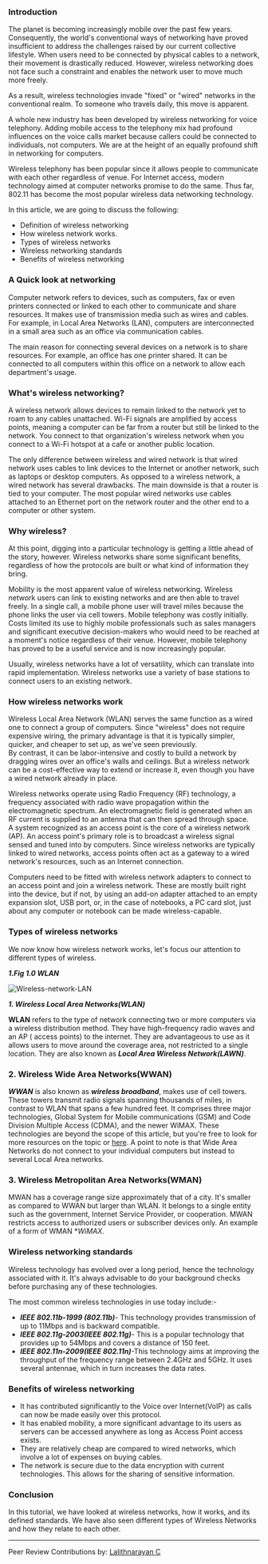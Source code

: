 ### Introduction

The planet is becoming increasingly mobile over the past few years. Consequently, the world's conventional ways of networking have proved insufficient to address the challenges raised by our current collective lifestyle. When users need to be connected by physical cables to a network, their movement is drastically reduced. However, wireless networking does not face such a constraint and enables the network user to move much more freely.  

As a result, wireless technologies invade "fixed" or "wired" networks in the conventional realm. To someone who travels daily, this move is apparent.

A whole new industry has been developed by wireless networking for voice telephony. Adding mobile access to the telephony mix had profound influences on the voice calls market because callers could be connected to individuals, not computers. We are at the height of an equally profound shift in networking for computers.  

Wireless telephony has been popular since it allows people to communicate with each other regardless of venue. For Internet access, modern technology aimed at computer networks promise to do the same. Thus far, 802.11 has become the most popular wireless data networking technology.


In this article, we are going to discuss the following:

- Definition of wireless networking
- How wireless network works.
- Types of wireless networks
- Wireless networking standards  
- Benefits of wireless networking


### A Quick look at networking

Computer network refers to devices, such as computers, fax or even printers connected or linked to each other to communicate and share resources. It makes use of transmission media such as wires and cables.
For example, in Local Area Networks (LAN), computers are interconnected in a small area such as an office via communication cables.  

The main reason for connecting several devices on a network is to share resources. For example, an office has one printer shared. It can be connected to all computers within this office on a network to allow each department's usage.  

### What's wireless networking?
A wireless network allows devices to remain linked to the network yet to roam to any cables unattached. Wi-Fi signals are amplified by access points, meaning a computer can be far from a router but still be linked to the network. You connect to that organization's wireless network when you connect to a Wi-Fi hotspot at a cafe or another public location.  

The only difference between wireless and wired network is that wired network uses cables to link devices to the Internet or another network, such as laptops or desktop computers. As opposed to a wireless network, a wired network has several drawbacks. The main downside is that a router is tied to your computer. The most popular wired networks use cables attached to an Ethernet port on the network router and the other end to a computer or other system.


### Why wireless?
At this point, digging into a particular technology is getting a little ahead of the story, however. Wireless networks share some significant benefits, regardless of how the protocols are built or what kind of information they bring.  

Mobility is the most apparent value of wireless networking. Wireless network users can link to existing networks and are then able to travel freely. In a single call, a mobile phone user will travel miles because the phone links the user via cell towers. Mobile telephony was costly initially. Costs limited its use to highly mobile professionals such as sales managers and significant executive decision-makers who would need to be reached at a moment's notice regardless of their venue. However, mobile telephony has proved to be a useful service and is now increasingly popular.  

Usually, wireless networks have a lot of versatility, which can translate into rapid implementation. Wireless networks use a variety of base stations to connect users to an existing network.  


### How wireless networks work
Wireless Local Area Network (WLAN) serves the same function as a wired one to connect a group of computers. Since "wireless" does not require expensive wiring, the primary advantage is that it is typically simpler, quicker, and cheaper to set up, as we've seen previously.  
By contrast, it can be labor-intensive and costly to build a network by dragging wires over an office's walls and ceilings. But a wireless network can be a cost-effective way to extend or increase it, even though you have a wired network already in place.  

Wireless networks operate using Radio Frequency (RF) technology, a frequency associated with radio wave propagation within the electromagnetic spectrum. An electromagnetic field is generated when an RF current is supplied to an antenna that can then spread through space.  
A system recognized as an access point is the core of a wireless network (AP). An access point's primary role is to broadcast a wireless signal sensed and tuned into by computers. Since wireless networks are typically linked to wired networks, access points often act as a gateway to a wired network's resources, such as an Internet connection.  

Computers need to be fitted with wireless network adapters to connect to an access point and join a wireless network. These are mostly built right into the device, but if not, by using an add-on adapter attached to an empty expansion slot, USB port, or, in the case of notebooks, a PC card slot, just about any computer or notebook can be made wireless-capable.  

### Types of wireless networks

We now know how wireless network works, let's focus our attention to different types of wireless.  

***1.Fig 1.0 WLAN***

![Wireless-network-LAN](/engineering-education/introduction-to-wireless-networks/wireless-network.jpg)

***1. Wireless Local Area Networks(WLAN)***

**WLAN** refers to the type of network connecting two or more computers via a wireless distribution method. They have high-frequency radio waves and an AP ( access points) to the internet. They are advantageous to use as it allows users to move around the coverage area, not restricted to a single location. They are also known as ***Local Area Wireless Network(LAWN)***.


### 2. Wireless Wide Area Networks(WWAN)

***WWAN*** is also known as ***wireless broadband***, makes use of cell towers. These towers transmit radio signals spanning thousands of miles, in contrast to WLAN that spans a few hundred feet. It comprises three major technologies, Global System for Mobile communications (GSM) and Code Division Multiple Access (CDMA), and the newer WiMAX. These technologies are beyond the scope of this article, but you're free to look for more resources on the topic or [here](https://www.pcmag.com/news/cdma-vs-gsm-whats-the-difference). A point to note is that Wide Area Networks do not connect to your individual computers but instead to several Local Area networks.  

### 3. Wireless Metropolitan Area Networks(WMAN)

MWAN has a coverage range size approximately that of a city. It's smaller as compared to WWAN but larger than WLAN. It belongs to a single entity such as the government, Internet Service Provider, or cooperation. MWAN restricts access to authorized users or subscriber devices only. An example of a form of WMAN **WiMAX*.

### Wireless networking standards 

Wireless technology has evolved over a long period, hence the technology associated with it. It's always advisable to do your background checks before purchasing any of these technologies.   

The most common wireless technologies in use today include:-  

- ***IEEE 802.11b-1999 (802.11b)***- This technology provides transmission of up to 11Mbps and is backward compatible.  
- ***IEEE 802.11g-2003(IEEE 802.11g)***- This is a popular technology that provides up to 54Mbps and covers a distance of 150 feet.  
- ***IEEE 802.11n-2009(IEEE 802.11n)***-This technology aims at improving the throughput of the frequency range between 2.4GHz and 5GHz. It uses several antennae, which in turn increases the data rates.  


### Benefits of wireless networking
- It has contributed significantly to the Voice over Internet(VoIP) as calls can now be made easily over this protocol.  
- It has enabled mobility, a more significant advantage to its users as servers can be accessed anywhere as long as Access Point access exists.  
- They are relatively cheap are compared to wired networks, which involve a lot of expenses on buying cables.  
- The network is secure due to the data encryption with current technologies. This allows for the sharing of sensitive information.


### Conclusion

In this tutorial, we have looked at wireless networks, how it works, and its defined standards. We have also seen different types of Wireless Networks and how they relate to each other. 

---
 Peer Review Contributions by: [Lalithnarayan C](/engineering-education/authors/lalithnarayan-c/)

